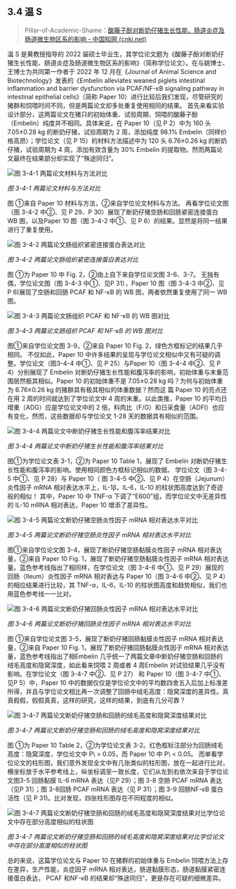 ## 3.4   温 S

> Pillar-of-Academic-Shame：[酸藤子酚对断奶仔猪生长性能、肠道炎症及肠道微生物区系的影响 - 中国知网 (cnki.net)](https://kns.cnki.net/kcms2/article/abstract?v=0qMDjMp0v1lVGlW4EZPzaNizwdDxw7l7nFD5CZZyL8FU_UbRWCuDxJUpMMBp-_J2ABEjcq744a27UYsYXojZTxgc5Ccm0KMm8LC-wRi9ejgZ7vI7GIRbh9L7n1RdDh_KVY6d_ygwkTpdI6O5yH-8dA==&uniplatform=NZKPT&language=CHS)

温 S 是黄教授指导的 2022 届硕士毕业生，其学位论文题为《酸藤子酚对断奶仔猪生长性能、肠道炎症及肠道微生物区系的影响》（简称学位论文）。在与姚博士、王博士为共同第一作者于 2022 年 12 月在《Journal of Animal Science and Biotechnology》发表的《Embelin alleviates weaned piglets intestinal inflammation and barrier dysfunction via PCAF/NF-κB signaling pathway in intestinal epithelial cells》（简称 Paper 10）进行比较后我们发现，尽管研究的猪群和饲喂时间不同，但是两篇论文却多处重复使用相同的结果。
首先来看实验设计部分，这两篇论文在猪只的初始体重、试验周期、饲喂的酸藤子酚
（Embelin）纯度并不相同。具体来说，在 Paper 10（见 P 2）中为 160 头 7.05±0.28 kg 的断奶仔猪，试验周期为 2 周，添加纯度 98.1% Embelin（同样价格高昂）；学位论文（见 P 15）的材料方法描述中为 120 头 6.76±0.26 kg 的断奶仔猪，试验周期为 4 周，添加有效含量为
30% Embelin 的提取物。然而两篇论文最终在结果部分却实现了“殊途同归”。

![图 3-4-1 两篇论文材料与方法对比](readme/image-20240118100547795.png)

 *图 3-4-1 两篇论文材料与方法对比*

图 ①来自 Paper 10 材料与方法，②来自学位论文材料与方法。
再看学位论文图（图 3-4-2 中②、见 P 29、P 30）展现了断奶仔猪空肠和回肠紧密连接蛋白 WB 图，以及Paper 10 图（图 3-4-2 中①、见 P 6）的结果。显然是将同一结果进行了重复使用。

![图 3-4-2 两篇论文肠组织紧密连接蛋白表达对比](readme/image-20240118100605058.png)

 *图 3-4-2 两篇论文肠组织紧密连接蛋白表达对比*

图 ①为 Paper 10 中 Fig. 2，②由上自下来自学位论文图 3-6、3-7。
无独有偶，学位论文图（图 3-4-3 中①、见P 31），Paper 10 图（图 3-4-3 中②、见 P 6)展现了空肠和回肠 PCAF 和 NF-κB 的 WB 图，两者依然重复使用了同一 WB 图。

![图 3-4-3 两篇论文肠组织 PCAF 和 NF-κB 的 WB 图对比](readme/clip_image163.jpg)

 *图 3-4-3 两篇论文肠组织 PCAF 和 NF-κB 的 WB 图对比*

图①来自学位论文图 3-9，②来自 Paper 10 Fig. 2，绿色方框标记的结果几乎相同。
不仅如此，Paper 10 中许多结果的呈现与学位论文相似中又有可疑的调整。学位论文（图3-4-4 中①、见 P 25）与Paper 10（图 3-4-4 中②、见 P 4）分别展现了 Embelin 对断奶仔猪生长性能和腹泻率的影响，初始体重与末重范围居然极其相似。Paper 10 的初始体重不是
7.05±0.28 kg 吗？为何与初始体重为 6.76±0.26 kg 的猪群具有极其相似的体重数据？然而这
篇 Paper 10 的亮点还在用 2 周的时间就达到了学位论文中 4 周的末重。以此类推，Paper 10 的平均日增重（ADG）应是学位论文中的 2 倍，料肉比（F/G）和日采食量（ADFI）也应有变化，然而，这些数据却与学位论文 1-28 天的数据具有相似的范围。

![图 3-4-4 两篇论文中断奶仔猪生长性能和腹泻率结果对比](readme/clip_image165.jpg)

 *图 3-4-4 两篇论文中断奶仔猪生长性能和腹泻率结果对比*

图①为学位论文表 3-1，②为 Paper 10 Table 1，展现了 Embelin 对断奶仔猪生长性能和腹泻率的影响。使用相同颜色方框标记相似的数据。
学位论文（图 3-4-5 中①、见 P 28）与 Paper 10（ 图 3-4-5 中②、见 P 4）在空肠（Jejunum）炎性因子 mRNA 相对表达水平上，IL-1β，IL-6，IL-10 的柱状图高度达到了奇迹般的相似！ 其中，Paper 10 中 TNF-α 下调了“E600”组，而学位论文中无差异性的 IL-10 mRNA 相对表达，Paper 10 增添了差异性。

![图 3-4-5 两篇论文断奶仔猪空肠炎性因子 mRNA 相对表达水平对比](readme/image-20240118100639572.png)

 *图 3-4-5 两篇论文断奶仔猪空肠炎性因子 mRNA 相对表达水平对比*

图①来自学位论文图 3-4，展现了断奶仔猪空肠黏膜炎性因子 mRNA 相对表达量，②来自
Paper 10 Fig. 1，展现了断奶仔猪空肠黏膜炎性因子 mRNA 相对表达量。蓝色参考线指出了相同样，在学位论文（图 3-4-6 中①、见 P 29）展现的回肠（Ileum）炎性因子 mRNA 相对表达与 Paper 10（图 3-4-6 中②、见 P 4）的相应结果进行比较，其 TNF-α，IL-6，IL-10 的柱状图高度和趋势相似，我们也用蓝色参考线一一比对。

![图 3-4-6 两篇论文断奶仔猪回肠炎性因子 mRNA 相对表达水平对比](readme/clip_image169.gif)

 *图 3-4-6 两篇论文断奶仔猪回肠炎性因子 mRNA 相对表达水平对比*

图 ①来自学位论文图 3-5，展现了断奶仔猪回肠黏膜炎性因子 mRNA 相对表达量，②来自
Paper 10 Fig. 1，展现了断奶仔猪回肠黏膜炎性因子 mRNA 相对表达量，蓝色参考线指出了相Embelin 几乎统一了两篇文章中断奶仔猪空肠和回肠的绒毛高度和隐窝深度，如此看来饲喂 2 周或者 4 周Embelin 对试验结果几乎没有影响。在学位论文（图 3-4-7 中②、见 P 27） 和 Paper 10（图 3-4-7 中①、见P 5）中，Paper 10 中的数据仅仅是学位论文中的平均数四舍五入后加上标准差所得，并且与学位论文相比再一次调整了回肠中绒毛高度：隐窝深度的差异性。真真假假，假假真真，这样的研究，这样的结果，到底有几分可靠？

![图 3-4-7 两篇论文断奶仔猪空肠和回肠的绒毛高度和隐窝深度结果对比](readme/image-20240118100703879.png)

 *图 3-4-7 两篇论文断奶仔猪空肠和回肠的绒毛高度和隐窝深度结果对比*

图 ①为 Paper 10 Table 2，②为学位论文表 3-2。红色框标注部分为回肠绒毛高度：隐窝深度，学位论文中 P\ > 0.05，而 Paper 10 中 P\ < 0.05。
而单看学位论文的柱形图，我们意外发现全文中有几张类似的柱形图，放在一起进行比对，横坐标放于水平参考线上，纵坐标调至一致长度，它们从左到右依次来自于学位论文图3-5 回肠黏膜 IL-6 mRNA 表达（见P 29）；图 3-8 空肠 PCAF mRNA 表达（见P 31）；图 3-8回肠 PCAF mRNA 表达（见 P 31）；图 3-9 回肠NF-κB 蛋白活性（见 P 31)。比对发现，四张柱形图存在不同程度的相似。

![图 3-4-7 两篇论文断奶仔猪空肠和回肠的绒毛高度和隐窝深度结果对比学位论文中存在部分高度相似的柱状图](readme/clip_image173.gif)

 *图 3-4-7 两篇论文断奶仔猪空肠和回肠的绒毛高度和隐窝深度结果对比学位论文中存在部分高度相似的柱状图*

总的来说，这篇学位论文与 Paper 10 在猪群的初始体重与 Embelin 饲喂方法上存在差异，生产性能，炎症因子 mRNA 相对表达，肠道黏膜形态，肠道黏膜紧密连接蛋白表达， PCAF 和NF-κB 的结果却“殊途同归”，更是存在可疑的细微差异。